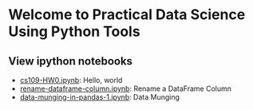 Welcome to Practical Data Science Using Python Tools
=======

## View ipython notebooks

* [cs109-HW0.ipynb](http://nbviewer.ipython.org/github/anyuanay/Practical-Data-Science-With-Open-Source-Techniques/blob/master/using-python/cs109-HW0.ipynb): Hello, world 
* [rename-dataframe-column.ipynb](http://nbviewer.ipython.org/github/anyuanay/Practical-Data-Science-With-Open-Source-Techniques/blob/master/using-python/rename-dataframe-column.ipynb): Rename a DataFrame Column
* [data-munging-in-pandas-1.ipynb](http://nbviewer.ipython.org/github/anyuanay/Practical-Data-Science-With-Open-Source-Techniques/blob/master/using-python/data-munging-in-pandas-1.ipynb): Data Munging
